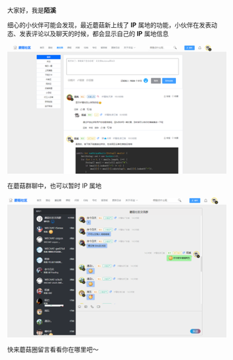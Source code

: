大家好，我是**陌溪**

细心的小伙伴可能会发现，最近蘑菇新上线了 **IP** 属地的功能，小伙伴在发表动态、发表评论以及聊天的时候，都会显示自己的 **IP** 属地信息

![动态显示IP属地](images/image-20220606234016713.png)

在蘑菇群聊中，也可以暂时 IP 属地

![image-20220606234002700](images/image-20220606234002700.png)

快来蘑菇圈留言看看你在哪里吧～

